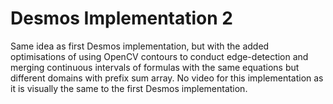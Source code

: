 # Desmos Implementation 2

Same idea as first Desmos implementation, but with the added optimisations of using OpenCV contours to conduct edge-detection and merging continuous intervals of formulas with the same equations but different domains with prefix sum array. No video for this implementation as it is visually the same to the first Desmos implementation.